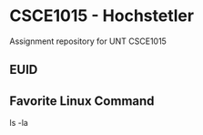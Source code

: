 # CSCE1015 - Hochstetler
Assignment repository for UNT CSCE1015
## EUID

## Favorite Linux Command
ls -la
